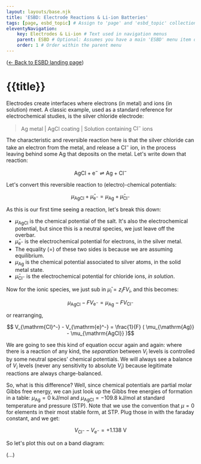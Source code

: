 ```yaml
---
layout: layouts/base.njk
title: 'ESBD: Electrode Reactions & Li-ion Batteries'
tags: [page, esbd_topic] # Assign to 'page' and 'esbd_topic' collections
eleventyNavigation:
    key: Electrodes & Li-ion # Text used in navigation menus
    parent: ESBD # Optional: Assumes you have a main 'ESBD' menu item defined elsewhere
    order: 1 # Order within the parent menu
---
```


([&#x2190; Back to ESBD landing page](/esbd/))

# {{title}}

Electrodes create interfaces where electrons (in metal) and ions (in solution) meet. A classic example, used as a standard reference for electrochemical studies, is the silver chloride electrode:

>    $\mathrm{Ag}$ metal | $\mathrm{AgCl}$ coating | Solution containing $\mathrm{Cl}^-$ ions

The characteristic and reversible reaction here is that the silver chloride can take an electron from the metal, and release a $\mathrm{Cl}^-$ ion, in the process leaving behind some Ag that deposits on the metal. Let's write down that reaction:

$$ \mathrm{AgCl} + \mathrm{e}^- \rightleftharpoons \mathrm{Ag} + \mathrm{Cl}^-$$

Let's convert this reversible reaction to (electro)-chemical potentials:

$$ \mu_{\mathrm{AgCl}} + \bar\mu_{\mathrm{e}^-} = \mu_{\mathrm{Ag}} + \bar\mu_{\mathrm{Cl}^-}$$

As this is our first time seeing a reaction, let's break this down:

* $\mu_{\mathrm{AgCl}}$ is the chemical potential of the salt. It's also the electrochemical potential, but since this is a neutral species, we just leave off the overbar.
* $\bar\mu_{\mathrm{e}^-}$ is the electrochemical potential for electrons, in the silver metal.
* The equality ($=$) of these two sides is because we are assuming equilibrium.
* $\mu_{\mathrm{Ag}}$ is the chemical potential associated to silver atoms, in the solid metal state.
* $\bar\mu_{\mathrm{Cl}^-}$ is the electrochemical potential for chloride ions, _in solution_.

Now for the ionic species, we just sub in $\bar{\mu}_i = z_i F V_i$, and this becomes:

$$ \mu_{\mathrm{AgCl}} - F V_{\mathrm{e}^-} = \mu_{\mathrm{Ag}} - F V_{\mathrm{Cl}^-}$$

or rearranging,

$$ V_{\mathrm{Cl}^-} - V_{\mathrm{e}^-} =  \frac{1}{F} ( \mu_{\mathrm{Ag}} - \mu_{\mathrm{AgCl}} )$$

We are going to see this kind of equation occur again and again: where there is a reaction of any kind, the _separation_ between $V_i$ levels is controlled by some neutral species' chemical potentials. We will always see a balance of $V_i$ levels (never any sensitivity to absolute $V_i$) because legitimate reactions are always charge-balanced.

So, what is this difference? Well, since chemical potentials are partial molar Gibbs free energy, we can just look up the Gibbs free energies of formation in a table: $\mu_{\mathrm{Ag}} = 0~\mathrm{kJ/mol}$ and $\mu_{\mathrm{AgCl}} = -109.8~\mathrm{kJ/mol}$ at standard temperature and pressure (STP). Note that we use the convention that $\mu=0$ for elements in their most stable form, at STP. Plug those in with the faraday constant, and we get:

$$ V_{\mathrm{Cl}^-} - V_{\mathrm{e}^-} = +1.138~\mathrm{V}$$

So let's plot this out on a band diagram:

(...)

